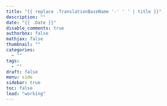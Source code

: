 ```yaml
---
title: "{{ replace .TranslationBaseName '-' ' ' | title }}"
description: ""
date: "{{ .Date }}"
disable_comments: true
authorbox: false
mathjax: false
thumbnail: ""
categories:
  - ""
tags:
  - ""
draft: false
menu: side
sidebar: true
toc: false
lead: "working"
---
```

